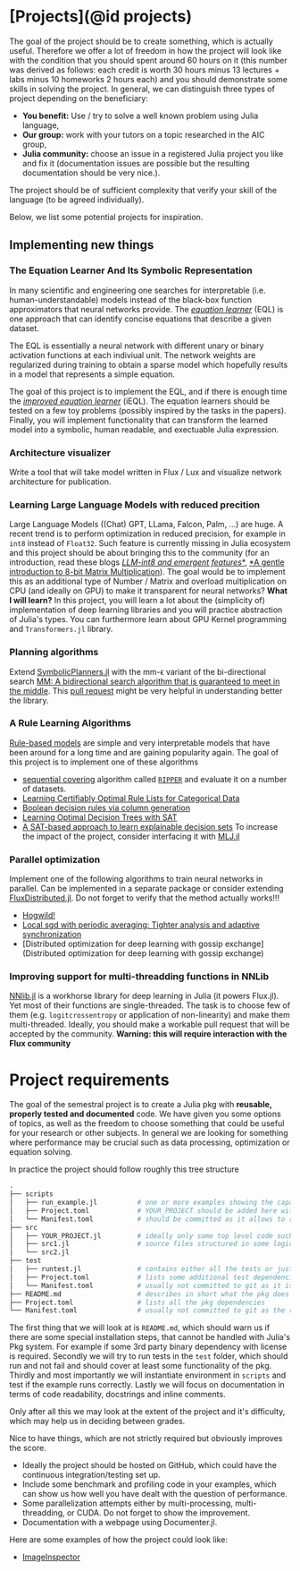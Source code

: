 # [Projects](@id projects)

The goal of the project should be to create something, which is actually useful. Therefore we offer a lot of freedom in how the project will look like with the condition that you should spent around 60 hours on it (this number was derived as follows: each credit is worth 30 hours minus 13 lectures + labs minus 10 homeworks 2 hours each) and you should demonstrate some skills in solving the project. In general, we can distinguish three types of project depending on the beneficiary:
 - **You benefit:** Use / try to solve a well known problem using Julia language,
 - **Our group:** work with your tutors on a topic researched in the AIC group, 
 - **Julia community:** choose an issue in a registered Julia project you like and fix it (documentation issues are possible but the resulting documentation should be very nice.).

The project should be of sufficient complexity that verify your skill of the language (to be agreed individually).

Below, we list some potential projects for inspiration.


## Implementing new things

### The Equation Learner And Its Symbolic Representation

In many scientific and engineering one searches for interpretable (i.e.
human-understandable) models instead of the black-box function approximators
that neural networks provide.
The [*equation learner*](http://proceedings.mlr.press/v80/sahoo18a.html) (EQL)
is one approach that can identify concise equations that describe a given
dataset.

The EQL is essentially a neural network with different unary or binary
activation functions at each indiviual unit. The network weights are
regularized during training to obtain a sparse model which hopefully results in
a model that represents a simple equation.

The goal of this project is to implement the EQL, and if there is enough time
the [*improved equation learner*](https://arxiv.org/abs/2105.06331) (iEQL).
The equation learners should be tested on a few toy problems (possibly inspired
by the tasks in the papers).  Finally, you will implement functionality that
can transform the learned model into a symbolic, human readable, and exectuable
Julia expression.

### Architecture visualizer
Write a tool that will take model written in Flux / Lux and visualize network architecture for publication. 

### Learning Large Language Models with reduced precition
Large Language Models ((Chat) GPT, LLama, Falcon, Palm, ...) are huge. A recent trend is to perform optimization in reduced precision, for example in `int8` instead of `Float32`. Such feature is currently missing in Julia ecosystem and this project should be about bringing this to the community (for an introduction, read these blogs [*LLM-int8 and emergent features**](https://timdettmers.com/2022/08/17/llm-int8-and-emergent-features/), [*A gentle introduction to 8-bit Matrix Multiplication](https://huggingface.co/blog/hf-bitsandbytes-integration)). The goal would be to implement this as an additional type of Number / Matrix and overload multiplication on CPU (and ideally on GPU) to make it transparent for neural networks? **What I will learn?** In this project, you will learn a lot about the (simplicity of) implementation of deep learning libraries and you will practice abstraction of Julia's types. You can furthermore learn about GPU Kernel programming and `Transformers.jl` library.

### Planning algorithms
Extend [SymbolicPlanners.jl](https://github.com/JuliaPlanners/SymbolicPlanners.jl) with the mm-ϵ variant of the bi-directional search [MM: A bidirectional search algorithm that is guaranteed to meet in the middle](https://www.sciencedirect.com/science/article/pii/S0004370217300905). This [pull request](https://github.com/JuliaPlanners/SymbolicPlanners.jl/pull/8) might be very helpful in understanding better the library.

### A Rule Learning Algorithms
[Rule-based models](https://christophm.github.io/interpretable-ml-book/rules.html)
are simple and very interpretable models that have been around for a long time
and are gaining popularity again.
The goal of this project is to implement one of these algorithms
* [sequential covering](https://christophm.github.io/interpretable-ml-book/rules.html#sequential-covering)
algorithm called [`RIPPER`](http://www.cs.utsa.edu/~bylander/cs6243/cohen95ripper.pdf)
and evaluate it on a number of datasets.
* [Learning Certifiably Optimal Rule Lists for Categorical Data](https://arxiv.org/abs/1704.01701)
* [Boolean decision rules via column generation](https://proceedings.neurips.cc/paper/2018/file/743394beff4b1282ba735e5e3723ed74-Paper.pdf)
* [Learning Optimal Decision Trees with SAT](https://proceedings.neurips.cc/paper/2021/file/4e246a381baf2ce038b3b0f82c7d6fb4-Paper.pdf)
* [A SAT-based approach to learn explainable decision sets](www.t-news.cn/Floc2018/FLoC2018-pages/proceedings_paper_441.pdf)
To increase the impact of the project, consider interfacing it with [MLJ.jl](https://alan-turing-institute.github.io/MLJ.jl/dev/)

### Parallel optimization
Implement one of the following algorithms to train neural networks in parallel. Can be implemented in a separate package or consider extending [FluxDistributed.jl](https://github.com/DhairyaLGandhi/FluxDistributed.jl). Do not forget to verify that the method actually works!!!
* [Hogwild!](https://proceedings.neurips.cc/paper/2011/file/218a0aefd1d1a4be65601cc6ddc1520e-Paper.pdf)
* [Local sgd with periodic averaging: Tighter analysis and adaptive synchronization](https://proceedings.neurips.cc/paper/2019/file/c17028c9b6e0c5deaad29665d582284a-Paper.pdf)
* [Distributed optimization for deep learning with gossip exchange](Distributed optimization for deep learning with gossip exchange)

### Improving support for multi-threadding functions in NNLib
[NNlib.jl](https://github.com/FluxML/NNlib.jl) is a workhorse library for deep learning in Julia (it powers Flux.jl). Yet most of their functions are single-threaded. The task is to choose few of them (e.g. `logitcrossentropy` or application of non-linearity) and make them multi-threaded. Ideally, you should make a workable pull request that will be accepted by the community. **Warning: this will require interaction with the Flux community**


# Project requirements
The goal of the semestral project is to create a Julia pkg with **reusable, properly tested and documented** code. We have given you some options of topics, as well as the freedom to choose something that could be useful for your research or other subjects. In general we are looking for something where performance may be crucial such as data processing, optimization or equation solving.

In practice the project should follow roughly this tree structure
```julia
.
├── scripts
│	├── run_example.jl			# one or more examples showing the capabilities of the pkg
│	├── Project.toml 			# YOUR_PROJECT should be added here with develop command with rel path
│	└── Manifest.toml 			# should be committed as it allows to reconstruct the environment exactly
├── src
│	├── YOUR_PROJECT.jl 		# ideally only some top level code such as imports and exports, rest of the code included from other files
│	├── src1.jl 				# source files structured in some logical chunks
│	└── src2.jl
├── test
│	├── runtest.jl              # contains either all the tests or just includes them from other files
│	├── Project.toml  			# lists some additional test dependencies
│	└── Manifest.toml   		# usually not committed to git as it is generated on the fly
├── README.md 					# describes in short what the pkg does and how to install pkg (e.g. some external deps) and run the example
├── Project.toml  				# lists all the pkg dependencies
└── Manifest.toml  				# usually not committed to git as the requirements may be to restrictive
```

The first thing that we will look at is `README.md`, which should warn us if there are some special installation steps, that cannot be handled with Julia's Pkg system. For example if some 3rd party binary dependency with license is required. Secondly we will try to run tests in the `test` folder, which should run and not fail and should cover at least some functionality of the pkg. Thirdly and most importantly we will instantiate environment in `scripts` and test if the example runs correctly. Lastly we will focus on documentation in terms of code readability, docstrings and inline comments. 

Only after all this we may look at the extent of the project and it's difficulty, which may help us in deciding between grades. 

Nice to have things, which are not strictly required but obviously improves the score.
- Ideally the project should be hosted on GitHub, which could have the continuous integration/testing set up.
- Include some benchmark and profiling code in your examples, which can show us how well you have dealt with the question of performance.
- Some parallelization attempts either by multi-processing, multi-threadding, or CUDA. Do not forget to show the improvement.
- Documentation with a webpage using Documenter.jl.

Here are some examples of how the project could look like:

- [ImageInspector](https://github.com/JuliaTeachingCTU/ImageInspector.jl)
